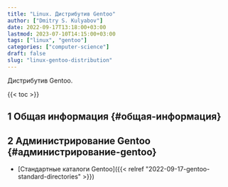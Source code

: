 ```yaml
---
title: "Linux. Дистрибутив Gentoo"
author: ["Dmitry S. Kulyabov"]
date: 2022-09-17T13:18:00+03:00
lastmod: 2023-07-10T14:15:00+03:00
tags: ["linux", "gentoo"]
categories: ["computer-science"]
draft: false
slug: "linux-gentoo-distribution"
---
```


Дистрибутив Gentoo.

<!--more-->

{{< toc >}}


## <span class="section-num">1</span> Общая информация {#общая-информация}


## <span class="section-num">2</span> Администрирование Gentoo {#администрирование-gentoo}

-   [Стандартные каталоги Gentoo]({{< relref "2022-09-17-gentoo-standard-directories" >}})
